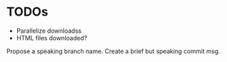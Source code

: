# TODOs

- Parallelize downloadss
- HTML files downloaded?


Propose a speaking branch name.
Create a brief but speaking commit msg.

